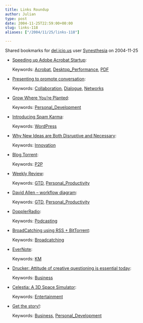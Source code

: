 ```yaml
---
title: Links Roundup
author: Julian
type: post
date: 2004-11-25T22:59:00+00:00
slug: links-118 
aliases: ["/2004/11/25/links-118"]

---
```

Shared bookmarks for [del.icio.us][1] user  [Synesthesia][2] on 2004-11-25

  * [Speeding up Adobe Acrobat Startup][3]:
   
    Keywords: [Acrobat][4], [Desktop_Performance][5], [PDF][6]
  * [Presenting to promote conversation][7]:
   
    Keywords: [Collaboration][8], [Dialogue][9], [Networks][10]
  * [Grow Where You&#8217;re Planted][11]:
   
    Keywords: [Personal_Development][12]
  * [Introducing Spam Karma][13]:
   
    Keywords: [WordPress][14]
  * [Why New Ideas are Both Disruptive and Necessary][15]:
   
    Keywords: [Innovation][16]
  * [Blog Torrent][17]:
   
    Keywords: [P2P][18]
  * [Weekly Review][19]:
   
    Keywords: [GTD][20], [Personal_Productivity][21]
  * [David Allen &#8211; workflow diagram][22]:
   
    Keywords: [GTD][20], [Personal_Productivity][21]
  * [DopplerRadio][23]:
   
    Keywords: [Podcasting][24]
  * [BroadCatching using RSS + BitTorrent][25]:
   
    Keywords: [Broadcatching][26]
  * [EverNote][27]:
   
    Keywords: [KM][28]
  * [Drucker: Attitude of creative questioning is essential today][29]:
   
    Keywords: [Business][30]
  * [Celestia: A 3D Space Simulator][31]:
   
    Keywords: [Entertainment][32]
  * [Get the story!][33]:
   
    Keywords: [Business][30], [Personal_Development][12]

 [1]: https://del.icio.us/
 [2]: https://del.icio.us/synesthesia
 [3]: https://blogs.msdn.com/tims/archive/2004/11/24/269567.aspx "https://blogs.msdn.com/tims/archive/2004/11/24/269567.aspx"
 [4]: https://del.icio.us/synesthesia/Acrobat
 [5]: https://del.icio.us/synesthesia/Desktop_Performance
 [6]: https://del.icio.us/synesthesia/PDF
 [7]: https://partnerships.typepad.com/civic/2004/11/presenting_to_p.html "https://partnerships.typepad.com/civic/2004/11/presenting_to_p.html"
 [8]: https://del.icio.us/synesthesia/Collaboration
 [9]: https://del.icio.us/synesthesia/Dialogue
 [10]: https://del.icio.us/synesthesia/Networks
 [11]: https://thinksmart.typepad.com/good_morning_thinkers/2004/10/grow_where_your.html "https://thinksmart.typepad.com/good_morning_thinkers/2004/10/grow_where_your.html"
 [12]: https://del.icio.us/synesthesia/Personal_Development
 [13]: https://unknowngenius.com/blog/archives/2004/11/19/spam-karma-merciless-spam-killing-machine/ "https://unknowngenius.com/blog/archives/2004/11/19/spam-karma-merciless-spam-killing-machine/"
 [14]: https://del.icio.us/synesthesia/WordPress
 [15]: https://www.acm.org/ubiquity/interviews/l_prusak_1.html "https://www.acm.org/ubiquity/interviews/l_prusak_1.html"
 [16]: https://del.icio.us/synesthesia/Innovation
 [17]: https://www.blogtorrent.com/ "https://www.blogtorrent.com/"
 [18]: https://del.icio.us/synesthesia/P2P
 [19]: https://www.davidco.com/tips_tools/tip16.html "https://www.davidco.com/tips_tools/tip16.html"
 [20]: https://del.icio.us/synesthesia/GTD
 [21]: https://del.icio.us/synesthesia/Personal_Productivity
 [22]: https://www.davidco.com/tips_tools/tip32.html "https://www.davidco.com/tips_tools/tip32.html"
 [23]: https://www.dopplerradio.net/ "https://www.dopplerradio.net/"
 [24]: https://del.icio.us/synesthesia/Podcasting
 [25]: https://www.engadget.com/entry/1234000167021291/ "https://www.engadget.com/entry/1234000167021291/"
 [26]: https://del.icio.us/synesthesia/Broadcatching
 [27]: https://www.evernote.com/en/ "https://www.evernote.com/en/"
 [28]: https://del.icio.us/synesthesia/KM
 [29]: https://www.innovationtools.com/weblog/innovationblog-detail.asp?ArticleID=604 "https://www.innovationtools.com/weblog/innovationblog-detail.asp?ArticleID=604"
 [30]: https://del.icio.us/synesthesia/Business
 [31]: https://www.shatters.net/celestia/ "https://www.shatters.net/celestia/"
 [32]: https://del.icio.us/synesthesia/Entertainment
 [33]: https://www.tompeters.com/entries.php?rss=1&note=https://www.tompeters.com/blogs/main/007037.php "https://www.tompeters.com/entries.php?rss=1&note=https://www.tompeters.com/blogs/main/007037.php"